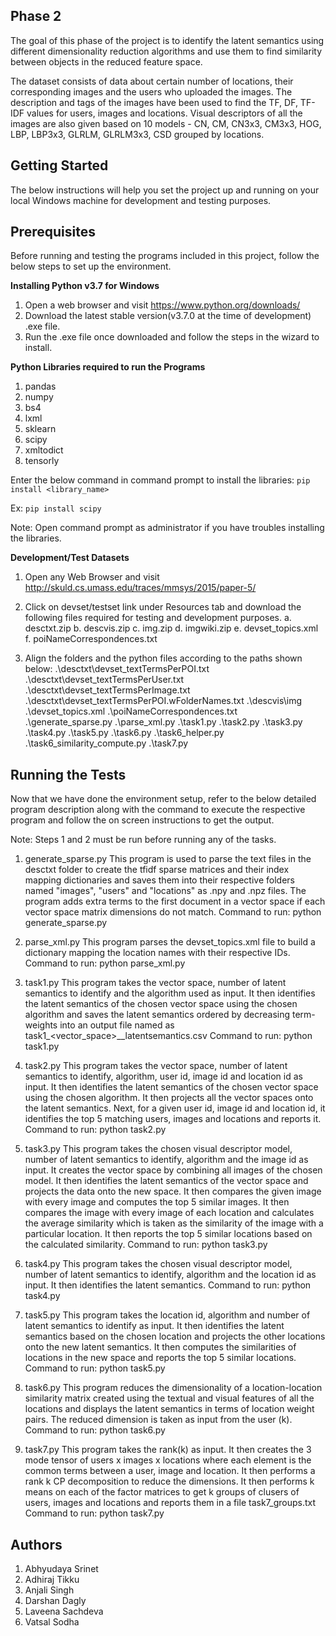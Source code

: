 Phase 2
--------

The goal of this phase of the project is to identify the latent semantics using different dimensionality reduction algorithms and use them to find similarity between objects in the reduced feature space.

The dataset consists of data about certain number of locations, their corresponding images and the users who uploaded the images. The description and tags of the images have been used to find the TF, DF, TF-IDF values for users, images and locations. Visual descriptors of all the images are also given based on 10 models - CN, CM, CN3x3, CM3x3, HOG, LBP, LBP3x3, GLRLM, GLRLM3x3, CSD grouped by locations.


Getting Started
---------------
The below instructions will help you set the project up and running on your local Windows machine for development and testing purposes.

Prerequisites
-------------
Before running and testing the programs included in this project, follow the below steps to set up the environment.

**Installing Python v3.7 for Windows**
1. Open a web browser and visit https://www.python.org/downloads/
2. Download the latest stable version(v3.7.0 at the time of development) .exe file.
3. Run the .exe file once downloaded and follow the steps in the wizard to install.

**Python Libraries required to run the Programs**
1. pandas
2. numpy
3. bs4
4. lxml
5. sklearn
6. scipy
7. xmltodict
8. tensorly

Enter the below command in command prompt to install the libraries:
`pip install <library_name>`

Ex: `pip install scipy`

Note: Open command prompt as administrator if you have troubles installing the libraries.

**Development/Test Datasets**
1. Open any Web Browser and visit http://skuld.cs.umass.edu/traces/mmsys/2015/paper-5/
2. Click on devset/testset link under Resources tab and download the following files required for testing and development purposes.
  a. desctxt.zip
  b. descvis.zip
  c. img.zip
  d. imgwiki.zip
  e. devset_topics.xml
  f. poiNameCorrespondences.txt

3. Align the folders and the python files according to the paths shown below:
  .\desctxt\devset_textTermsPerPOI.txt
  .\desctxt\devset_textTermsPerUser.txt
  .\desctxt\devset_textTermsPerImage.txt
  .\desctxt\devset_textTermsPerPOI.wFolderNames.txt
  .\descvis\img\
  .\devset_topics.xml
  .\poiNameCorrespondences.txt
  .\generate_sparse.py
  .\parse_xml.py
  .\task1.py
  .\task2.py
  .\task3.py
  .\task4.py
  .\task5.py
  .\task6.py
  .\task6_helper.py
  .\task6_similarity_compute.py
  .\task7.py

Running the Tests
-----------------
Now that we have done the environment setup, refer to the below detailed program description along with the command to execute the respective program and follow the on screen instructions to get the output.

Note: Steps 1 and 2 must be run before running any of the tasks.

1. generate_sparse.py
This program is used to parse the text files in the desctxt folder to create the tfidf sparse matrices and their index mapping dictionaries and saves them into their respective folders named "images", "users" and "locations" as .npy and .npz files. The program adds extra terms to the first document in a vector space if each vector space matrix dimensions do not match.
Command to run:
python generate_sparse.py

2. parse_xml.py
This program parses the devset_topics.xml file to build a dictionary mapping the location names with their respective IDs.
Command to run:
python parse_xml.py

3. task1.py
This program takes the vector space, number of latent semantics to identify and the algorithm used as input. It then identifies the latent semantics of the chosen vector space using the chosen algorithm and saves the latent semantics ordered by decreasing term-weights into an output file named as task1_<vector_space>_<algorithm>_latentsemantics.csv
Command to run:
python task1.py

4. task2.py
This program takes the vector space, number of latent semantics to identify, algorithm, user id, image id and location id as input. It then identifies the latent semantics of the chosen vector space using the chosen algorithm. It then projects all the vector spaces onto the latent semantics. Next, for a given user id, image id and location id, it identifies the top 5 matching users, images and locations and reports it.
Command to run:
python task2.py

5. task3.py
This program takes the chosen visual descriptor model, number of latent semantics to identify, algorithm and the image id as input. It creates the vector space by combining all images of the chosen model. It then identifies the latent semantics of the vector space and projects the data onto the new space. It then compares the given image with every image and computes the top 5 similar images. It then compares the image with every image of each location and calculates the average similarity which is taken as the similarity of the image with a particular location. It then reports the top 5 similar locations based on the calculated similarity.
Command to run:
python task3.py

6. task4.py
This program takes the chosen visual descriptor model, number of latent semantics to identify, algorithm and the location id as input. It then identifies the latent semantics.
Command to run:
python task4.py

7. task5.py
This program takes the location id, algorithm and number of latent semantics to identify as input. It then identifies the latent semantics based on the chosen location and projects the other locations onto the new latent semantics. It then computes the similarities of locations in the new space and reports the top 5 similar locations.
Command to run:
python task5.py

8. task6.py
This program reduces the dimensionality of a location-location similarity matrix created using the textual and visual features of all the locations and displays the latent semantics in terms of location weight pairs. The reduced dimension is taken as input from the user (k).
Command to run:
python task6.py

9. task7.py
This program takes the rank(k) as input. It then creates the 3 mode tensor of users x images x locations where each element is the common terms between a user, image and location. It then performs a rank k CP decomposition to reduce the dimensions. It then performs k means on each of the factor matrices to get k groups of clusers of users, images and locations and reports them in a file task7_groups.txt
Command to run:
python task7.py


Authors
-------
1. Abhyudaya Srinet
2. Adhiraj Tikku
3. Anjali Singh
4. Darshan Dagly
5. Laveena Sachdeva
6. Vatsal Sodha